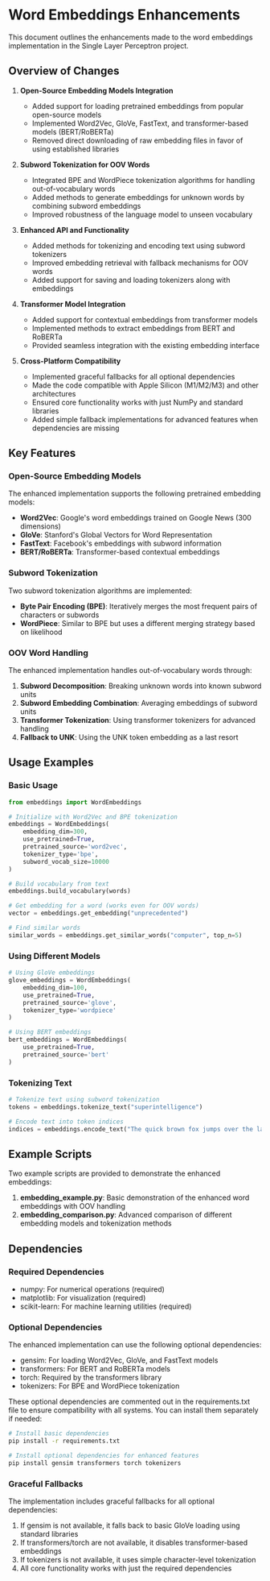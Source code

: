 # Word Embeddings Enhancements

This document outlines the enhancements made to the word embeddings implementation in the Single Layer Perceptron project.

## Overview of Changes

1. **Open-Source Embedding Models Integration**
   - Added support for loading pretrained embeddings from popular open-source models
   - Implemented Word2Vec, GloVe, FastText, and transformer-based models (BERT/RoBERTa)
   - Removed direct downloading of raw embedding files in favor of using established libraries

2. **Subword Tokenization for OOV Words**
   - Integrated BPE and WordPiece tokenization algorithms for handling out-of-vocabulary words
   - Added methods to generate embeddings for unknown words by combining subword embeddings
   - Improved robustness of the language model to unseen vocabulary

3. **Enhanced API and Functionality**
   - Added methods for tokenizing and encoding text using subword tokenizers
   - Improved embedding retrieval with fallback mechanisms for OOV words
   - Added support for saving and loading tokenizers along with embeddings

4. **Transformer Model Integration**
   - Added support for contextual embeddings from transformer models
   - Implemented methods to extract embeddings from BERT and RoBERTa
   - Provided seamless integration with the existing embedding interface

5. **Cross-Platform Compatibility**
   - Implemented graceful fallbacks for all optional dependencies
   - Made the code compatible with Apple Silicon (M1/M2/M3) and other architectures
   - Ensured core functionality works with just NumPy and standard libraries
   - Added simple fallback implementations for advanced features when dependencies are missing

## Key Features

### Open-Source Embedding Models

The enhanced implementation supports the following pretrained embedding models:

- **Word2Vec**: Google's word embeddings trained on Google News (300 dimensions)
- **GloVe**: Stanford's Global Vectors for Word Representation
- **FastText**: Facebook's embeddings with subword information
- **BERT/RoBERTa**: Transformer-based contextual embeddings

### Subword Tokenization

Two subword tokenization algorithms are implemented:

- **Byte Pair Encoding (BPE)**: Iteratively merges the most frequent pairs of characters or subwords
- **WordPiece**: Similar to BPE but uses a different merging strategy based on likelihood

### OOV Word Handling

The enhanced implementation handles out-of-vocabulary words through:

1. **Subword Decomposition**: Breaking unknown words into known subword units
2. **Subword Embedding Combination**: Averaging embeddings of subword units
3. **Transformer Tokenization**: Using transformer tokenizers for advanced handling
4. **Fallback to UNK**: Using the UNK token embedding as a last resort

## Usage Examples

### Basic Usage

```python
from embeddings import WordEmbeddings

# Initialize with Word2Vec and BPE tokenization
embeddings = WordEmbeddings(
    embedding_dim=300,
    use_pretrained=True,
    pretrained_source='word2vec',
    tokenizer_type='bpe',
    subword_vocab_size=10000
)

# Build vocabulary from text
embeddings.build_vocabulary(words)

# Get embedding for a word (works even for OOV words)
vector = embeddings.get_embedding("unprecedented")

# Find similar words
similar_words = embeddings.get_similar_words("computer", top_n=5)
```

### Using Different Models

```python
# Using GloVe embeddings
glove_embeddings = WordEmbeddings(
    embedding_dim=100,
    use_pretrained=True,
    pretrained_source='glove',
    tokenizer_type='wordpiece'
)

# Using BERT embeddings
bert_embeddings = WordEmbeddings(
    use_pretrained=True,
    pretrained_source='bert'
)
```

### Tokenizing Text

```python
# Tokenize text using subword tokenization
tokens = embeddings.tokenize_text("superintelligence")

# Encode text into token indices
indices = embeddings.encode_text("The quick brown fox jumps over the lazy dog")
```

## Example Scripts

Two example scripts are provided to demonstrate the enhanced embeddings:

1. **embedding_example.py**: Basic demonstration of the enhanced word embeddings with OOV handling
2. **embedding_comparison.py**: Advanced comparison of different embedding models and tokenization methods

## Dependencies

### Required Dependencies
- numpy: For numerical operations (required)
- matplotlib: For visualization (required)
- scikit-learn: For machine learning utilities (required)

### Optional Dependencies
The enhanced implementation can use the following optional dependencies:

- gensim: For loading Word2Vec, GloVe, and FastText models
- transformers: For BERT and RoBERTa models
- torch: Required by the transformers library
- tokenizers: For BPE and WordPiece tokenization

These optional dependencies are commented out in the requirements.txt file to ensure compatibility with all systems. You can install them separately if needed:

```bash
# Install basic dependencies
pip install -r requirements.txt

# Install optional dependencies for enhanced features
pip install gensim transformers torch tokenizers
```

### Graceful Fallbacks
The implementation includes graceful fallbacks for all optional dependencies:

1. If gensim is not available, it falls back to basic GloVe loading using standard libraries
2. If transformers/torch are not available, it disables transformer-based embeddings
3. If tokenizers is not available, it uses simple character-level tokenization
4. All core functionality works with just the required dependencies